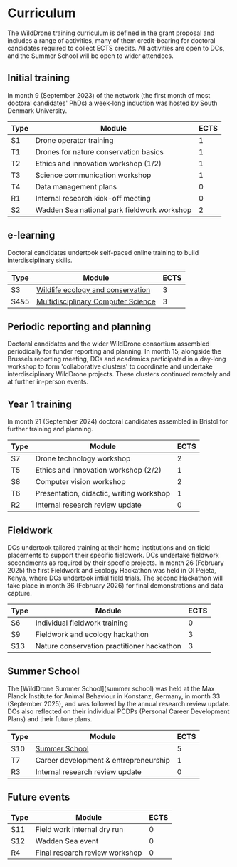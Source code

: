 # Curriculum

The WildDrone training curriculum is defined in the grant proposal and includes a range of activities, many of them credit-bearing for doctoral candidates required to collect ECTS credits. All activities are open to DCs, and the Summer School will be open to wider attendees. 

## Initial training

In month 9 (September 2023) of the network (the first month of most doctoral candidates' PhDs) a week-long induction was hosted by South Denmark University.

| Type  | Module                                            | ECTS  |
| ----- | ------------------------------------------------- | ----- |
| S1    | Drone operator training                           | 1     |
| T1    | Drones for nature conservation basics             | 1     |
| T2    | Ethics and innovation workshop (1/2)              | 1     |
| T3    | Science communication workshop                    | 1     |
| T4    | Data management plans                             | 0     |
| R1    | Internal research kick-off meeting                | 0     |
| S2    | Wadden Sea national park fieldwork workshop       | 2     |

## e-learning

Doctoral candidates undertook self-paced online training to build interdisciplinary skills.

| Type  | Module                                            | ECTS  |
| ----- | ------------------------------------------------- | ----- |
| S3    | [Wildlife ecology and conservation](curriculum/S3)   | 3     |
| S4&5  | [Multidisciplinary Computer Science](curriculum/S4)  | 3     |

## Periodic reporting and planning

Doctoral candidates and the wider WildDrone consortium assembled periodically for funder reporting and planning. In month 15, alongside the Brussels reporting meeting, DCs and academics participated in a day-long workshop to form 'collaborative clusters' to coordinate and undertake interdisciplinary WildDrone projects. These clusters continued remotely and at further in-person events.

## Year 1 training

In month 21 (September 2024) doctoral candidates assembled in Bristol for further training and planning. 

| Type  | Module                                            | ECTS  |
| ----- | ------------------------------------------------- | ----- |
| S7    | Drone technology workshop                         | 2     |
| T5    | Ethics and innovation workshop (2/2)              | 1     |
| S8    | Computer vision workshop                          | 2     |
| T6    | Presentation, didactic, writing workshop          | 1     |
| R2    | Internal research review update                   | 0     |

## Fieldwork

DCs undertook tailored training at their home institutions and on field placements to support their specific fieldwork. DCs undertake fieldwork secondments as required by their specfic projects. In month 26 (February 2025) the first Fieldwork and Ecology Hackathon was held in Ol Pejeta, Kenya, where DCs undertook intial field trials. The second Hackathon will take place in month 36 (February 2026) for final demonstrations and data capture.

| Type  | Module                                            | ECTS  |
| ----- | ------------------------------------------------- | ----- |
| S6    | Individual fieldwork training                     | 0     |
| S9    | Fieldwork and ecology hackathon                   | 3     |
| S13   | Nature conservation practitioner hackathon        | 3     |

## Summer School

The [WildDrone Summer School](summer school) was held at the Max Planck Institute for Animal Behaviour in Konstanz, Germany, in month 33 (September 2025), and was followed by the annual research review update. DCs also reflected on their individual PCDPs (Personal Career Development Plans) and their future plans.

| Type  | Module                                            | ECTS  |
| ----- | ------------------------------------------------- | ----- |
| S10   | [Summer School](summer-school)                    | 5     |
| T7    | Career development & entrepreneurship             | 1     |
| R3    | Internal research review update                   | 0     |

## Future events

| Type  | Module                                            | ECTS  |
| ----- | ------------------------------------------------- | ----- |
| S11   | Field work internal dry run                       | 0     |
| S12   | Wadden Sea event                                  | 0     |
| R4    | Final research review workshop                    | 0     |
